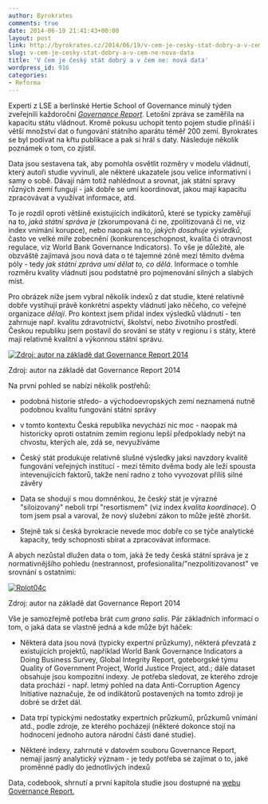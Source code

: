 ```yaml
---
author: Byrokrates
comments: true
date: 2014-06-19 21:41:43+00:00
layout: post
link: http://byrokrates.cz/2014/06/19/v-cem-je-cesky-stat-dobry-a-v-cem-ne-nova-data/
slug: v-cem-je-cesky-stat-dobry-a-v-cem-ne-nova-data
title: 'V čem je český stát dobrý a v čem ne: nová data'
wordpress_id: 916
categories:
- Reforma
---
```


Experti z LSE a berlínské Hertie School of Governance minulý týden zveřejnili každoroční [_Governance Report_](http://www.governancereport.org/home/the-2014-report/). Letošní zpráva se zaměřila na kapacitu státu vládnout. Kromě pokusu uchopit tento pojem studie přináší i větší množství dat o fungování státního aparátu téměř 200 zemí. Byrokrates se byl podívat na křtu publikace a pak si hrál s daty. Následuje několik poznámek o tom, co zjistil.

<!-- more -->

Data jsou sestavena tak, aby pomohla osvětlit rozměry v modelu vládnutí, který autoři studie vyvinuli, ale některé ukazatele jsou velice informativní i samy o sobě. Dávají nám totiž nahlédnout a srovnat, jak státní spravy různých zemí fungují - jak dobře se umí koordinovat, jakou mají kapacitu zpracovávat a využívat informace, atd.

To je rozdíl oproti většině existujících indikátorů, které se typicky zaměřují na to, _jaká státní správa je_ (zkorumpovaná či ne, zpolitizovaná či ne, viz index vnímání korupce), nebo naopak na to, _jakých dosahuje výsledků_, často ve velké míře zobecnění (konkurenceschopnost, kvalita či otravnost regulace, viz World Bank Governance Indicators). To vše je důležité, ale obzváště zajímavá jsou nová data o té tajemné zóně mezi těmito dvěma póly - tedy _jak státní zpráva umí dělat to, co dělá_. Informace o tomhle rozměru kvality vládnutí jsou podstatné pro pojmenování silných a slabých míst.

Pro obrázek níže jsem vybral několik indexů z dat studie, které relativně dobře vystihují právě konkrétní aspekty vládnutí jako něčeho, co veřejné organizace _dělají_. Pro kontext jsem přidal index výsledků vládnutí - ten zahrnuje např. kvalitu zdravotnictví, školství, nebo životního prostředí. Českou republiku jsem postavil do srování se státy v regionu i s státy, které mají relativně kvalitní a výkonnou státní správu.

[![Zdroj: autor na základě dat Governance Report 2014](http://byrokrates.cz/wp-content/uploads/2014/06/Rplot01.png)](http://byrokrates.cz/?attachment_id=922)

Zdroj: autor na základě dat Governance Report 2014

Na první pohled se nabízí několik postřehů:





  * podobná historie středo- a východoevropských zemí neznamená nutně podobnou kvalitu fungování státní správy



  * v tomto kontextu Česká republika nevychází nic moc - naopak má historicky oproti ostatním zemím regionu lepší předpoklady nebýt na chvostu, kterých ale, zdá se, nevyužíváme



  * Český stát produkuje relativně slušné výsledky jaksi navzdory kvalitě fungování veřejných institucí - mezi těmito dvěma body ale leží spousta intevenujících faktorů, takže není radno z toho vyvozovat příliš silné závěry



  * Data se shodují s mou domněnkou, že český stát je výrazné "siloizovaný" neboli trpí "resortismem" (viz index _kvalita koordinace_). O tom jsem psal a varoval, že nový služební zákon to může ještě zhoršit.



  * Stejně tak si česká byrokracie nevede moc dobře co se týče analytické kapacity, tedy schopnosti sbírat a zpracovávat informace.






A abych nezůstal dlužen data o tom, jaká že tedy česká státní správa je z normativnějšího pohledu (nestrannost, profesionalita/"nezpolitizovanost" ve srovnání s ostatními:

[![Rplot04c](http://byrokrates.cz/wp-content/uploads/2014/06/Rplot04c.png)](http://byrokrates.cz/wp-content/uploads/2014/06/Rplot04c.png)

Zdroj: autor na základě dat Governance Report 2014

Vše je samozřejmě potřeba brát _cum grano salis_. Pár základních informací o tom, o jaká data se vlastně jedná a kde může být háček:





  * Některá data jsou nová (typicky expertní průzkumy), některá převzatá z existujících projektů, například World Bank Governance Indicators a Doing Business Survey, Global Integrity Report, goteborgské týmu Quality of Government Project, World Justice Project, atd.; dále dataset obsahuje jsou kompozitní indexy. Je potřeba sledovat, ze kterého zdroje data prochází - např. letmý pohled na data Anti-Corruption Agency Initiative naznačuje, že od indikátorů postavených na tomto zdroji je dobré se držet dál.



  * Data trpí typickými nedostatky expertních průzkumů, průzkumů vnímání atd., podle zdroje, ze kterého pocházejí (některé dokonce stojí na hodnocení jednoho autora národní části dané studie).



  * Některé indexy, zahrnuté v datovém souboru Governance Report, nemají jasný analytický význam - je tedy potřeba se zajímat o to, jaké proměnné padly do jednotlivých indexů






Data, codebook, shrnutí a první kapitola studie jsou dostupné na [webu Governance Report.](http://www.governancereport.org/home/the-2014-report/)
